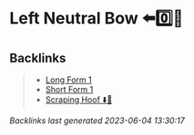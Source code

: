 # Left Neutral Bow ⬅️0️⃣🦶

## Backlinks

> - [Long Form 1](..\forms\long-form-1.md)
> - [Short Form 1](..\forms\short-form-1.md)
> - [Scraping Hoof ⬇️🐎](..\techniques\scraping-hoof.md)

_Backlinks last generated 2023-06-04 13:30:17_
